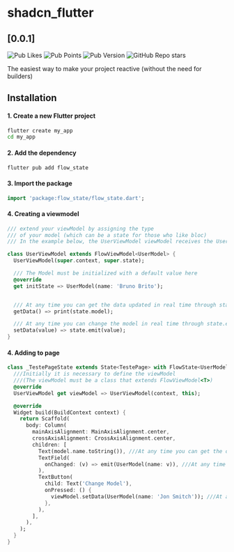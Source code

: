 # shadcn_flutter
## [0.0.1]
![Pub Likes](https://img.shields.io/pub/likes/flow_state)
![Pub Points](https://img.shields.io/pub/points/flow_state)
![Pub Version](https://img.shields.io/pub/v/flow_state)
![GitHub Repo stars](https://img.shields.io/github/stars/xbrunots/flow_state)

The easiest way to make your project reactive (without the need for builders)

## Installation
#### 1. Create a new Flutter project
```bash
flutter create my_app
cd my_app
```
#### 2. Add the dependency
```bash
flutter pub add flow_state
```
#### 3. Import the package
```dart
import 'package:flow_state/flow_state.dart';
```
#### 4. Creating a viewmodel
```dart
/// extend your viewModel by assigning the type 
/// of your model (which can be a state for those who like bloc)
/// In the example below, the UserViewModel viewModel receives the UserModel model

class UserViewModel extends FlowViewModel<UserModel> {
  UserViewModel(super.context, super.state);

  /// The Model must be initialized with a default value here
  @override
  get initState => UserModel(name: 'Bruno Brito');


  /// At any time you can get the data updated in real time through state.model
  getData() => print(state.model);

  /// At any time you can change the model in real time through state.emit
  setData(value) => state.emit(value);
}


```
#### 4. Adding to page
```dart
class _TestePageState extends State<TestePage> with FlowState<UserModel> {
  ///Initially it is necessary to define the viewModel 
  ///(The viewModel must be a class that extends FlowViewModel<T>)
  @override
  UserViewModel get viewModel => UserViewModel(context, this);

  @override
  Widget build(BuildContext context) {
    return Scaffold(
      body: Column(
        mainAxisAlignment: MainAxisAlignment.center,
        crossAxisAlignment: CrossAxisAlignment.center,
        children: [
          Text(model.name.toString()), ///At any time you can get the data updated in real time through model
          TextField(
            onChanged: (v) => emit(UserModel(name: v)), ///At any time you can change the model in real time through emit
          ),
          TextButton(
            child: Text('Change Model'),
            onPressed: () {
              viewModel.setData(UserModel(name: 'Jon Smitch')); ///At any time you can interact with the viewModel
            },
          ),
        ],
      ),
    );
  }
}

```